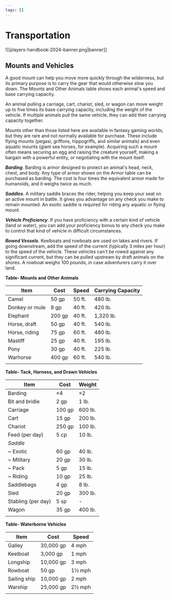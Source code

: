 ```yaml
---
tags: []
---
```

# Transportation
![[players-handbook-2024-banner.png|banner]]
## Mounts and Vehicles

A good mount can help you move more quickly through the wilderness, but its primary purpose is to carry the gear that would otherwise slow you down. The Mounts and Other Animals table shows each animal's speed and base carrying capacity.

An animal pulling a carriage, cart, chariot, sled, or wagon can move weight up to five times its base carrying capacity, including the weight of the vehicle. If multiple animals pull the same vehicle, they can add their carrying capacity together.

Mounts other than those listed here are available in fantasy gaming worlds, but they are rare and not normally available for purchase. These include flying mounts (pegasi, griffons, hippogriffs, and similar animals) and even aquatic mounts (giant sea horses, for example). Acquiring such a mount often means securing an egg and raising the creature yourself, making a bargain with a powerful entity, or negotiating with the mount itself.

***Barding***. Barding is armor designed to protect an animal's head, neck, chest, and body. Any type of armor shown on the Armor table can be purchased as barding. The cost is four times the equivalent armor made for humanoids, and it weighs twice as much.

***Saddles***. A military saddle braces the rider, helping you keep your seat on an active mount in battle. It gives you advantage on any check you make to remain mounted. An exotic saddle is required for riding any aquatic or flying mount.

***Vehicle Proficiency***. If you have proficiency with a certain kind of vehicle (land or water), you can add your proficiency bonus to any check you make to control that kind of vehicle in difficult circumstances.

***Rowed Vessels***. Keelboats and rowboats are used on lakes and rivers. If going downstream, add the speed of the current (typically 3 miles per hour) to the speed of the vehicle. These vehicles can't be rowed against any significant current, but they can be pulled upstream by draft animals on the shores. A rowboat weighs 100 pounds, in case adventurers carry it over land.

**Table- Mounts and Other Animals**

| Item           | Cost   | Speed  | Carrying Capacity |
|----------------|--------|--------|-------------------|
| Camel          | 50 gp  | 50 ft. | 480 lb.           |
| Donkey or mule | 8 gp   | 40 ft. | 420 lb.           |
| Elephant       | 200 gp | 40 ft. | 1,320 lb.         |
| Horse, draft   | 50 gp  | 40 ft. | 540 lb.           |
| Horse, riding  | 75 gp  | 60 ft. | 480 lb.           |
| Mastiff        | 25 gp  | 40 ft. | 195 lb.           |
| Pony           | 30 gp  | 40 ft. | 225 lb.           |
| Warhorse       | 400 gp | 60 ft. | 540 lb.           |
|                |        |        |                   |

**Table- Tack, Harness, and Drawn Vehicles**

| Item               | Cost   | Weight  |
|--------------------|--------|---------|
| Barding            | ×4     | ×2      |
| Bit and bridle     | 2 gp   | 1 lb.   |
| Carriage           | 100 gp | 600 lb. |
| Cart               | 15 gp  | 200 lb. |
| Chariot            | 250 gp | 100 lb. |
| Feed (per day)     | 5 cp   | 10 lb.  |
| *Saddle*           |        |         |
| ~ Exotic           | 60 gp  | 40 lb.  |
| ~ Military         | 20 gp  | 30 lb.  |
| ~ Pack             | 5 gp   | 15 lb.  |
| ~ Riding           | 10 gp  | 25 lb.  |
| Saddlebags         | 4 gp   | 8 lb.   |
| Sled               | 20 gp  | 300 lb. |
| Stabling (per day) | 5 sp   | -       |
| Wagon              | 35 gp  | 400 lb. |
|                    |        |         |

**Table- Waterborne Vehicles**

| Item         | Cost      | Speed  |
|--------------|-----------|--------|
| Galley       | 30,000 gp | 4 mph  |
| Keelboat     | 3,000 gp  | 1 mph  |
| Longship     | 10,000 gp | 3 mph  |
| Rowboat      | 50 gp     | 1½ mph |
| Sailing ship | 10,000 gp | 2 mph  |
| Warship      | 25,000 gp | 2½ mph |
|              |           |        |